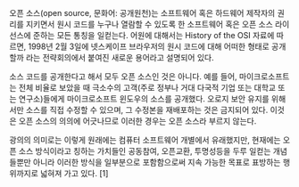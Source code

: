 오픈 소스(open source, 문화어: 공개원천)는 소프트웨어 혹은 하드웨어 제작자의 권리를 지키면서 원시 코드를 누구나 열람할 수 있도록 한 소프트웨어 혹은 오픈 소스 라이선스에 준하는 모든 통칭을 일컫는다. 어원에 대해서는 History of the OSI 자료에 따르면, 1998년 2월 3일에 넷스케이프 브라우저의 원시 코드에 대해 어떠한 형태로 공개할까 라는 전략회의에서 붙여진 새로운 용어라고 설명되어 있다.

소스 코드를 공개한다고 해서 모두 오픈 소스인 것은 아니다. 예를 들어, 마이크로소프트는 전체 비율로 보았을 때 극소수의 고객(주로 정부나 거대 다국적 기업 또는 대학교 또는 연구소)들에게 마이크로소프트 윈도우의 소스를 공개했다. 오로지 보안 유지를 위해서만 소스를 직접 수정할 수 있으며, 그 수정본을 재배포하는 것은 금지되어 있다. 이것은 오픈 소스의 의의에 어긋나므로 이러한 경우는 오픈 소스라 부르지 않는다.

광의의 의미로는 이렇게 원래에는 컴퓨터 소프트웨어 개별에서 유래했지만, 현재에는 오픈 소스 방식이라고 칭하는 가치들인 공동참여, 오픈교환, 투명성등을 두루 일컫는 개념들뿐만 아니라 이러한 방식을 일부분으로 포함함으로써 지속 가능한 목표로 표방하는 행위까지로 넓혀져 가고 있다. [1]
